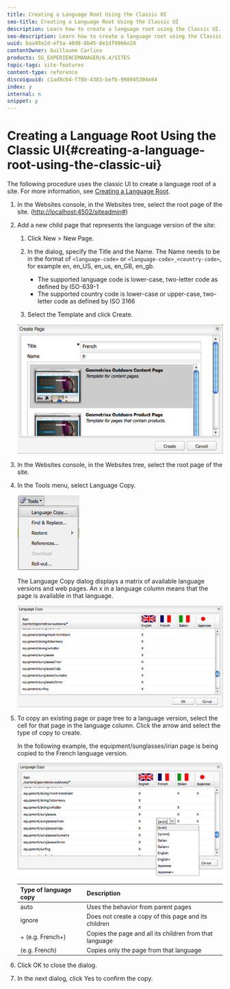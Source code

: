 ```yaml
---
title: Creating a Language Root Using the Classic UI
seo-title: Creating a Language Root Using the Classic UI
description: Learn how to create a language root using the Classic UI.
seo-description: Learn how to create a language root using the Classic UI.
uuid: baa49a2d-ef5a-40d8-8b45-0e1df9966e28
contentOwner: Guillaume Carlino
products: SG_EXPERIENCEMANAGER/6.4/SITES
topic-tags: site-features
content-type: reference
discoiquuid: c1ad8cb4-f78b-4383-befb-998945304e84
index: y
internal: n
snippet: y
---
```


# Creating a Language Root Using the Classic UI{#creating-a-language-root-using-the-classic-ui}

The following procedure uses the classic UI to create a language root of a site. For more information, see [Creating a Language Root](../../../sites/administering/using/tc-prep.md#main-pars-title).

1. In the Websites console, in the Websites tree, select the root page of the site. ([http://localhost:4502/siteadmin#](http://localhost:4502/siteadmin#))
1. Add a new child page that represents the language version of the site:

    1. Click New &gt; New Page.
    1. In the dialog, specify the Title and the Name. The Name needs to be in the format of `<language-code>` or `<language-code>_<country-code>`, for example en, en_US, en_us, en_GB, en_gb.

        * The supported language code is lower-case, two-letter code as defined by ISO-639-1
        * The supported country code is lower-case or upper-case, two-letter code as defined by ISO 3166

    1. Select the Template and click Create.

   ![](assets/newpagefr.png)

1. In the Websites console, in the Websites tree, select the root page of the site.
1. In the Tools menu, select Language Copy.

   ![](assets/toolslanguagecopy.png)

   The Language Copy dialog displays a matrix of available language versions and web pages. An x in a language column means that the page is available in that language.

   ![](assets/languagecopydialog.png)

1. To copy an existing page or page tree to a language version, select the cell for that page in the language column. Click the arrow and select the type of copy to create.

   In the following example, the equipment/sunglasses/irian page is being copied to the French language version.

   ![](assets/languagecopydilogdropdown.png) 

   | Type of language copy |Description |
   |---|---|
   | auto |Uses the behavior from parent pages |
   | ignore |Does not create a copy of this page and its children |
   | <language>+ (e.g. French+) |Copies the page and all its children from that language |
   | <language> (e.g. French) |Copies only the page from that language |

1. Click OK to close the dialog.
1. In the next dialog, click Yes to confirm the copy.

